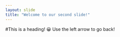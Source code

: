 ```yaml
---
layout: slide
title: "Welcome to our second slide!"
---
```

#This is a heading! 😀
Use the left arrow to go back!
